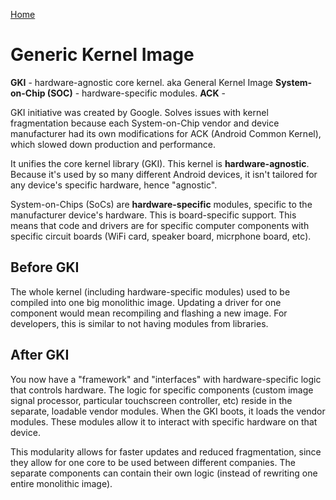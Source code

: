 [Home](/README.md)

# Generic Kernel Image

**GKI**  -  hardware-agnostic core kernel. aka General Kernel Image
**System-on-Chip (SOC)**  -  hardware-specific modules.
**ACK**  -  


GKI initiative was created by Google.
Solves issues with kernel fragmentation because each System-on-Chip vendor and device manufacturer had its own modifications for ACK (Android Common Kernel), which slowed down production and performance.

It unifies the core kernel library (GKI).
This kernel is **hardware-agnostic**. Because it's used by so many different Android devices, it isn't tailored for any device's specific hardware, hence "agnostic".

System-on-Chips (SoCs) are **hardware-specific** modules, specific to the manufacturer device's hardware. This is board-specific support. This means that code and drivers are for specific computer components with specific circuit boards (WiFi card, speaker board, micrphone board, etc).

## Before GKI
The whole kernel (including hardware-specific modules) used to be compiled into one big monolithic image. Updating a driver for one component would mean recompiling and flashing a new image. For developers, this is similar to not having modules from libraries.

## After GKI
You now have a "framework" and "interfaces" with hardware-specific logic that controls hardware. The logic for specific components (custom image signal processor, particular touchscreen controller, etc) reside in the separate, loadable vendor modules. When the GKI boots, it loads the vendor modules. These modules allow it to interact with specific hardware on that device.

This modularity allows for faster updates and reduced fragmentation, since they allow for one core to be used between different companies. The separate components can contain their own logic (instead of rewriting one entire monolithic image). 
